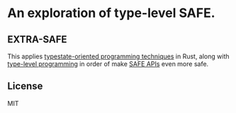 # An exploration of type-level SAFE.

## EXTRA-SAFE

This applies [typestate-oriented programming techniques](https://dl.acm.org/doi/10.1145/1639950.1640073) in Rust, along with [type-level programming](https://www.cambridge.org/core/journals/journal-of-functional-programming/article/faking-it-simulating-dependent-types-in-haskell/) in order of make [SAFE APIs](https://hackmd.io/@7dpNYqjKQGeYC7wMlPxHtQ/ByIbpfX9c) even more safe.

## License

MIT